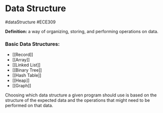 # Data Structure
#dataStructure #ECE309 

**Definition:** a way of organizing, storing, and performing operations on data.

### Basic Data Structures:
- [[Record]]
- [[Array]]
- [[Linked List]]
- [[Binary Tree]]
- [[Hash Table]]
- [[Heap]]
- [[Graph]]

Choosing which data structure a given program should use is based on the structure of the expected data and the operations that might need to be performed on that data.